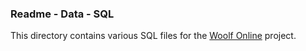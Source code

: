 ### Readme - Data - SQL

This directory contains various SQL files for the [Woolf Online](http://www.woolfonline.com) project.


